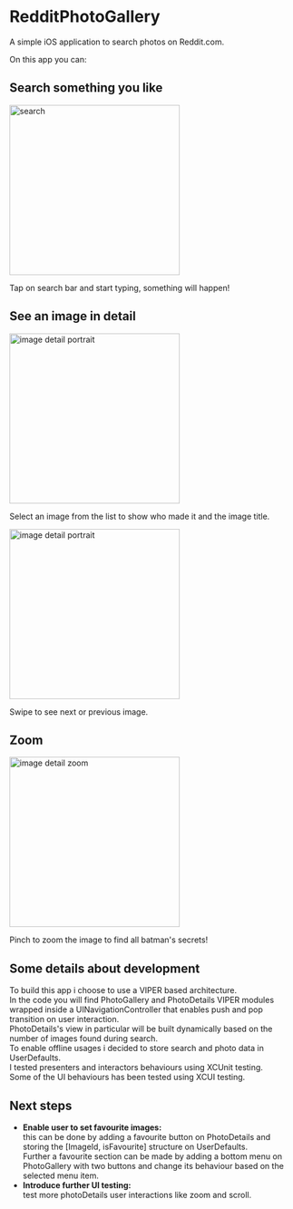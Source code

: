 # RedditPhotoGallery
A simple iOS application to search photos on Reddit.com.

On this app you can:

## Search something you like
<img src="https://user-images.githubusercontent.com/12614001/145386411-81d02250-2858-4342-97de-8107335e5bef.png" alt="search" width="300"/>

Tap on search bar and start typing, something will happen!

## See an image in detail
<img src="https://user-images.githubusercontent.com/12614001/145386843-ad48c521-d4bf-492c-8a81-4a5f23a7e284.png" alt="image detail portrait" width="300"/>

Select an image from the list to show who made it and the image title.

<img src="https://user-images.githubusercontent.com/12614001/145389879-ee7fb300-65d7-42f7-987e-7332fd24f3c0.png" alt="image detail portrait" width="300"/>

Swipe to see next or previous image.

## Zoom
<img src="https://user-images.githubusercontent.com/12614001/145387091-c24a2a6e-d4b4-4e93-b5e5-473f633c5196.png" alt="image detail zoom" width="300"/>

Pinch to zoom the image to find all batman's secrets!

## Some details about development

To build this app i choose to use a VIPER based architecture.<br/>
In the code you will find PhotoGallery and PhotoDetails VIPER modules wrapped inside a UINavigationController that enables push and pop transition on user interaction.<br/>
PhotoDetails's view in particular will be built dynamically based on the number of images found during search.<br/>
To enable offline usages i decided to store search and photo data in UserDefaults.<br/>
I tested presenters and interactors behaviours using XCUnit testing.<br/>
Some of the UI behaviours has been tested using XCUI testing.<br/>

## Next steps

- <b>Enable user to set favourite images:</b> <br/>this can be done by adding a favourite button on PhotoDetails and storing the [ImageId, isFavourite] structure on UserDefaults. <br/>Further a favourite section can be made by adding a bottom menu on PhotoGallery with two buttons and change its behaviour based on the selected menu item.
- <b>Introduce further UI testing:</b> <br/>test more photoDetails user interactions like zoom and scroll.
